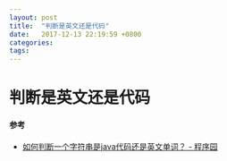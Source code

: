 ```yaml
---
layout: post
title:  "判断是英文还是代码"
date:   2017-12-13 22:19:59 +0800
categories:  
tags: 
---
```


# 判断是英文还是代码 #


#### 参考 ####

* [如何判断一个字符串是java代码还是英文单词？ - 程序园](http://www.voidcn.com/article/p-ymwsqgxn-z.html)